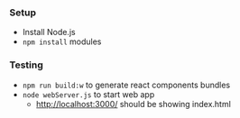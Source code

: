 ### Setup ###
* Install Node.js
* `npm install` modules

### Testing ###
* `npm run build:w` to generate react components bundles 
* `node webServer.js` to start web app 
  * <http://localhost:3000/> should be showing index.html